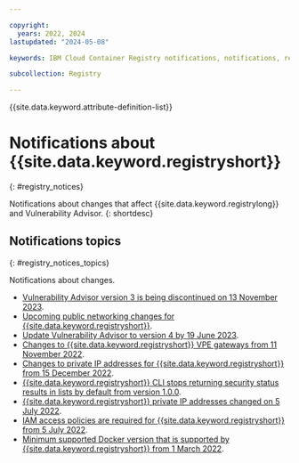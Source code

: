 ```yaml
---

copyright:
  years: 2022, 2024
lastupdated: "2024-05-08"

keywords: IBM Cloud Container Registry notifications, notifications, registry, changes, iam

subcollection: Registry

---
```


{{site.data.keyword.attribute-definition-list}}

# Notifications about {{site.data.keyword.registryshort}}
{: #registry_notices}

Notifications about changes that affect {{site.data.keyword.registrylong}} and Vulnerability Advisor.
{: shortdesc}

## Notifications topics
{: #registry_notices_topics}

Notifications about changes.

- [Vulnerability Advisor version 3 is being discontinued on 13 November 2023](/docs/Registry?topic=Registry-registry_notices_va_v3).
- [Upcoming public networking changes for {{site.data.keyword.registryshort}}](/docs/Registry?topic=Registry-registry_notices_wildcard_domains).
- [Update Vulnerability Advisor to version 4 by 19 June 2023](/docs/Registry?topic=Registry-registry_notices_va_v4).
- [Changes to {{site.data.keyword.registryshort}} VPE gateways from 11 November 2022](/docs/Registry?topic=Registry-registry_notices_vpe).
- [Changes to private IP addresses for {{site.data.keyword.registryshort}} from 15 December 2022](/docs/Registry?topic=Registry-registry_notices_ip_address).
- [{{site.data.keyword.registryshort}} CLI stops returning security status results in lists by default from version 1.0.0](/docs/Registry?topic=Registry-registry_notices_lists).
- [{{site.data.keyword.registryshort}} private IP addresses changed on 5 July 2022](/docs/Registry?topic=Registry-registry_notices_iam_private_network).
- [IAM access policies are required for {{site.data.keyword.registryshort}} from 5 July 2022](/docs/Registry?topic=Registry-registry_notices_iam_policy).
- [Minimum supported Docker version that is supported by {{site.data.keyword.registryshort}} from 1 March 2022](/docs/Registry?topic=Registry-registry_notices_docker).
